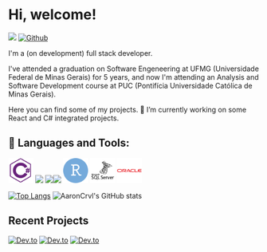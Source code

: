 # Hi, welcome!

![](https://visitor-badge.laobi.icu/badge?page_id=AaronCrvl.AaronCrvl)
[![Github](https://img.shields.io/github/followers/AaronCrvl?label=Follow&style=social)](https://github.com/AaronCrvl)

I'm a (on development) full stack developer.

I've attended a graduation on Software Engeneering at UFMG (Universidade Federal de Minas Gerais) for 5 years, and now I'm attending an Analysis and Software Development course at PUC (Pontifícia Universidade Católica de Minas Gerais).

Here you can find some of my projects.
🔭 I’m currently working on some React and C# integrated projects.

## 🧰 Languages and Tools:
<img height=50 src="https://github.com/devicons/devicon/blob/v2.15.1/icons/csharp/csharp-line.svg"/>    <img height=50 src="https://cdn.jsdelivr.net/gh/devicons/devicon/icons/html5/html5-original.svg" />   <img height=50 src="https://cdn.jsdelivr.net/gh/devicons/devicon/icons/css3/css3-original.svg" /><img height=50 src="https://cdn.jsdelivr.net/gh/devicons/devicon/icons/react/react-original.svg" />    <img height=50 src="https://github.com/devicons/devicon/blob/v2.15.1/icons/rstudio/rstudio-original.svg"/>    <img height=50 src="https://github.com/devicons/devicon/blob/v2.15.1/icons/microsoftsqlserver/microsoftsqlserver-plain-wordmark.svg"/>    <img height=50 src="https://github.com/devicons/devicon/blob/v2.15.1/icons/oracle/oracle-original.svg"/>

[![Top Langs](https://github-readme-stats.vercel.app/api/top-langs/?username=AaronCrvl&theme=dracula)](https://github.com/anuraghazra/github-readme-stats)
![AaronCrvl's GitHub stats](https://github-readme-stats.vercel.app/api?username=AaronCrvl&show_icons=true&theme=dracula)

## Recent Projects
[![Dev.to](https://github-readme-stats.vercel.app/api/pin/?username=AaronCrvl&repo=Jornal-Online-React&theme=dracula)](https://github.com/thepracticaldev/dev.to)
[![Dev.to](https://github-readme-stats.vercel.app/api/pin/?username=AaronCrvl&repo=Simple-Notes-Application&theme=dracula)](https://github.com/thepracticaldev/dev.to)
[![Dev.to](https://github-readme-stats.vercel.app/api/pin/?username=AaronCrvl&repo=WebAPI_02&theme=dracula)](https://github.com/thepracticaldev/dev.to)
##

